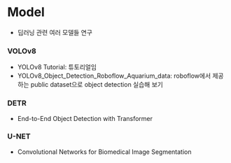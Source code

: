 # Model
- 딥러닝 관련 여러 모델들 연구

### VOLOv8
- YOLOv8 Tutorial: 튜토리얼임
- YOLOv8_Object_Detection_Roboflow_Aquarium_data: roboflow에서 제공하는 public dataset으로 object detection 실습해 보기

### DETR
- End-to-End Object Detection with Transformer

### U-NET
- Convolutional Networks for Biomedical Image Segmentation
